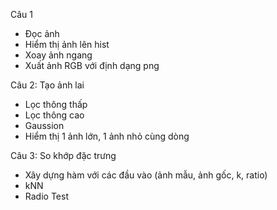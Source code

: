 Câu 1
- Đọc ảnh
- Hiểm thị ảnh lên hist
- Xoay ảnh ngang
- Xuất ảnh RGB với định dạng png

Câu 2: Tạo ảnh lai
- Lọc thông thấp
- Lọc thông cao
- Gaussion
- Hiểm thị 1 ảnh lớn, 1 ảnh nhỏ cùng dòng

Câu 3: So khớp đặc trưng
- Xây dựng hàm với các đầu vào (ảnh mẫu, ảnh gốc, k, ratio)
- kNN
- Radio Test